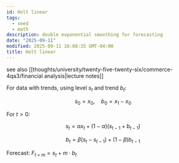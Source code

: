 ```yaml
---
id: Holt linear
tags:
  - seed
  - math
description: double exponential smoothing for forecasting
date: "2025-09-11"
modified: 2025-09-11 16:08:35 GMT-04:00
title: Holt linear
---
```


see also [[thoughts/university/twenty-five-twenty-six/commerce-4qa3/financial analysis|lecture notes]]

For data with trends, using level $s_t$ and trend $b_t$:

$$
s_0 = x_0, \quad b_0 = x_1 - x_0
$$

For $t > 0$:

$$
s_t = \alpha x_t + (1-\alpha)(s_{t-1} + b_{t-1})
$$

$$
b_t = \beta(s_t - s_{t-1}) + (1-\beta)b_{t-1}
$$

Forecast: $F_{t+m} = s_t + m \cdot b_t$
